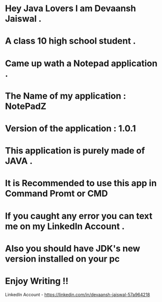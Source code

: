 # Hey Java Lovers I am Devaansh Jaiswal .

# A class 10 high school student .

# Came up wath a Notepad application .

# The Name of my application : NotePadZ

# Version of the application : 1.0.1

# This application is purely made of JAVA .

# It is Recommended to use this app in Command Promt or CMD 

# If you caught any error you can text me on my LinkedIn Account .

# Also you should have JDK's new version installed on your pc 

# Enjoy Writing !!

LinkedIn Account - https://linkedin.com/in/devaansh-jaiswal-57a964218
